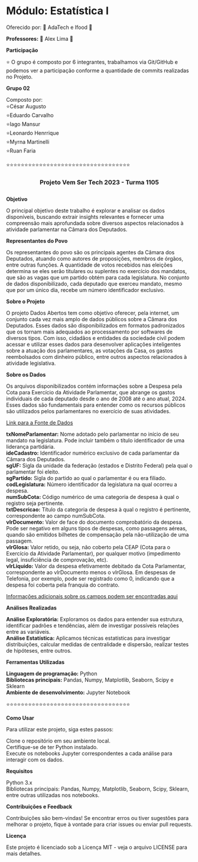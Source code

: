 # Módulo: Estatística I #

Oferecido por: 
 <i class="fas fa-laptop"></i> 📔 AdaTech e Ifood <i class="fas fa-laptop"></i> 📔


**Professores:**
<i class="fas fa-laptop"></i> 📔 Alex Lima <i class="fas fa-laptop"></i> 📔


**Participação**

⭐ O grupo é composto por 6 integrantes, trabalhamos via Git/GitHub e podemos ver a participação conforme a quantidade de commits realizadas no Projeto.


**Grupo 02**  

Composto por: <br>
⭐César Augusto<br>
⭐Eduardo Carvalho<br>
⭐Iago Mansur<br>
⭐Leonardo Henrrique<br>
⭐Myrna Martinelli<br>
⭐Ruan Faria<br>


⭐⭐⭐⭐⭐⭐⭐⭐⭐⭐⭐⭐⭐⭐⭐⭐⭐⭐⭐⭐⭐⭐⭐⭐⭐⭐⭐⭐⭐⭐⭐⭐⭐⭐

<center><h3>Projeto Vem Ser Tech 2023 - <DS> Turma 1105<h3></center>

**Objetivo**

O principal objetivo deste trabalho é explorar e analisar os dados disponíveis, buscando extrair insights relevantes e fornecer uma compreensão mais aprofundada sobre diversos aspectos relacionados à atividade parlamentar na Câmara dos Deputados.<br>


**Representantes do Povo**

Os representantes do povo são os principais agentes da Câmara dos Deputados, atuando como autores de proposições, membros de órgãos, entre outras funções. A quantidade de votos recebidos nas eleições determina se eles serão titulares ou suplentes no exercício dos mandatos, que são as vagas que um partido obtém para cada legislatura. No conjunto de dados disponibilizado, cada deputado que exerceu mandato, mesmo que por um único dia, recebe um número identificador exclusivo.<br>


**Sobre o Projeto**

O projeto Dados Abertos tem como objetivo oferecer, pela internet, um conjunto cada vez mais amplo de dados públicos sobre a Câmara dos Deputados. Esses dados são disponibilizados em formatos padronizados que os tornam mais adequados ao processamento por softwares de diversos tipos. Com isso, cidadãos e entidades da sociedade civil podem acessar e utilizar esses dados para desenvolver aplicações inteligentes sobre a atuação dos parlamentares, as votações da Casa, os gastos reembolsados com dinheiro público, entre outros aspectos relacionados à atividade legislativa.<br>

**Sobre os Dados**

Os arquivos disponibilizados contém informações sobre a Despesa pela Cota para Exercício da Atividade Parlamentar, que abrange os gastos individuais de cada deputado desde o ano de 2008 até o ano atual, 2024. Esses dados são fundamentais para entender como os recursos públicos são utilizados pelos parlamentares no exercício de suas atividades.

<a href="https://dadosabertos.camara.leg.br/swagger/api.html#staticfile" class="btn" target="_blank">Link para a Fonte de Dados</a>


**txNomeParlamentar:** Nome adotado pelo parlamentar no início de seu mandato na legislatura. Pode incluir também o título identificador de uma liderança partidária.<br>
**ideCadastro:** Identificador numérico exclusivo de cada parlamentar da Câmara dos Deputados.<br>
**sgUF:** Sigla da unidade da federação (estados e Distrito Federal) pela qual o parlamentar foi eleito.<br>
**sgPartido:** Sigla do partido ao qual o parlamentar é ou era filiado.<br>
**codLegislatura:** Número identificador da legislatura na qual ocorreu a despesa.<br>
**numSubCota:** Código numérico de uma categoria de despesa à qual o registro seja pertinente.<br>
**txtDescricao:** Título da categoria de despesa à qual o registro é pertinente, correspondente ao campo numSubCota.<br>
**vlrDocumento:** Valor de face do documento comprobatório da despesa. Pode ser negativo em alguns tipos de despesas, como passagens aéreas, quando são emitidos bilhetes de compensação pela não-utilização de uma passagem.<br>
**vlrGlosa:** Valor retido, ou seja, não coberto pela CEAP (Cota para o Exercício da Atividade Parlamentar), por qualquer motivo (impedimento legal, insuficiência de comprovação, etc).<br>
**vlrLiquido:** Valor da despesa efetivamente debitado da Cota Parlamentar, correspondente ao vlrDocumento menos o vlrGlosa. Em despesas de Telefonia, por exemplo, pode ser registrado como 0, indicando que a despesa foi coberta pela franquia do contrato.<br>

<a href="https://dadosabertos.camara.leg.br/howtouse/2023-12-26-dados-ceap.html" class="btn" target="_blank">Informações adicionais sobre os campos podem ser encontradas aqui</a>
<br>

**Análises Realizadas**

**Análise Exploratória:** Exploramos os dados para entender sua estrutura, identificar padrões e tendências, além de investigar possíveis relações entre as variáveis.<br>
**Análise Estatística:** Aplicamos técnicas estatísticas para investigar distribuições, calcular medidas de centralidade e dispersão, realizar testes de hipóteses, entre outros.<br>


**Ferramentas Utilizadas**

**Linguagem de programação:** Python<br>
**Bibliotecas principais:** Pandas, Numpy, Matplotlib, Seaborn, Scipy e Sklearn<br>
**Ambiente de desenvolvimento:** Jupyter Notebook<br>


⭐⭐⭐⭐⭐⭐⭐⭐⭐⭐⭐⭐⭐⭐⭐⭐⭐⭐⭐⭐⭐⭐⭐⭐⭐⭐⭐⭐⭐⭐⭐⭐⭐⭐

**Como Usar**

Para utilizar este projeto, siga estes passos:

Clone o repositório em seu ambiente local.<br>
Certifique-se de ter Python instalado.<br>
Execute os notebooks Jupyter correspondentes a cada análise para interagir com os dados.<br>


**Requisitos**

Python 3.x<br>
Bibliotecas principais: Pandas, Numpy, Matplotlib, Seaborn, Scipy, Sklearn, entre outras utilizadas nos notebooks.<br>


**Contribuições e Feedback**

Contribuições são bem-vindas! Se encontrar erros ou tiver sugestões para melhorar o projeto, fique à vontade para criar issues ou enviar pull requests.<br>


**Licença**

Este projeto é licenciado sob a Licença MIT - veja o arquivo LICENSE para mais detalhes.